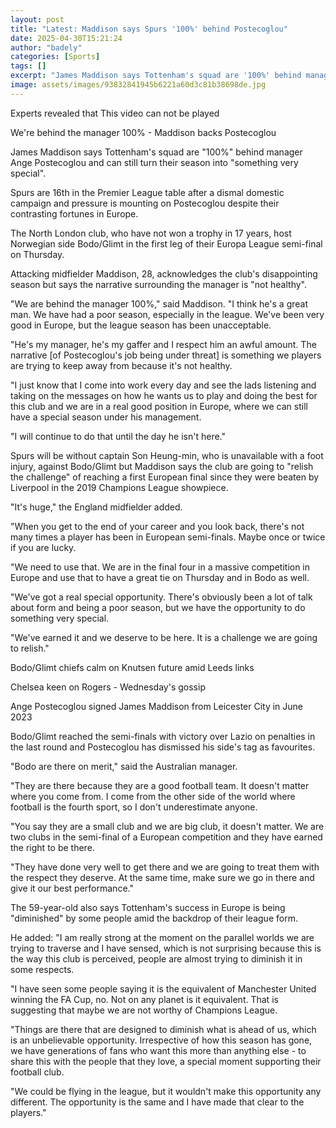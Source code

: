 ```yaml
---
layout: post
title: "Latest: Maddison says Spurs '100%' behind Postecoglou"
date: 2025-04-30T15:21:24
author: "badely"
categories: [Sports]
tags: []
excerpt: "James Maddison says Tottenham's squad are '100%' behind manager Ange Postecoglou and can still turn their season into 'something very special'."
image: assets/images/93832841945b6221a60d3c81b38698de.jpg
---
```


Experts revealed that This video can not be played

We're behind the manager 100% - Maddison backs Postecoglou

James Maddison says Tottenham's squad are "100%" behind manager Ange Postecoglou and can still turn their season into "something very special".

Spurs are 16th in the Premier League table after a dismal domestic campaign and pressure is mounting on Postecoglou despite their contrasting fortunes in Europe.

The North London club, who have not won a trophy in 17 years, host Norwegian side Bodo/Glimt in the first leg of their Europa League semi-final on Thursday.

Attacking midfielder Maddison, 28, acknowledges the club's disappointing season but says the narrative surrounding the manager is "not healthy".

"We are behind the manager 100%," said Maddison. "I think he's a great man. We have had a poor season, especially in the league. We've been very good in Europe, but the league season has been unacceptable.

"He's my manager, he's my gaffer and I respect him an awful amount. The narrative [of Postecoglou's job being under threat] is something we players are trying to keep away from because it's not healthy.

"I just know that I come into work every day and see the lads listening and taking on the messages on how he wants us to play and doing the best for this club and we are in a real good position in Europe, where we can still have a special season under his management.

"I will continue to do that until the day he isn't here."

Spurs will be without captain Son Heung-min, who is unavailable with a foot injury, against Bodo/Glimt but Maddison says the club are going to "relish the challenge" of reaching a first European final since they were beaten by Liverpool in the 2019 Champions League showpiece.

"It's huge," the England midfielder added. 

"When you get to the end of your career and you look back, there's not many times a player has been in European semi-finals. Maybe once or twice if you are lucky.

"We need to use that. We are in the final four in a massive competition in Europe and use that to have a great tie on Thursday and in Bodo as well.

"We've got a real special opportunity. There's obviously been a lot of talk about form and being a poor season, but we have the opportunity to do something very special. 

"We've earned it and we deserve to be here. It is a challenge we are going to relish."

Bodo/Glimt chiefs calm on Knutsen future amid Leeds links

Chelsea keen on Rogers - Wednesday's gossip

Ange Postecoglou signed James Maddison from Leicester City in June 2023

Bodo/Glimt reached the semi-finals with victory over Lazio on penalties in the last round and Postecoglou has dismissed his side's tag as favourites.

"Bodo are there on merit," said the Australian manager.

"They are there because they are a good football team. It doesn't matter where you come from. I come from the other side of the world where football is the fourth sport, so I don't underestimate anyone.

"You say they are a small club and we are big club, it doesn't matter. We are two clubs in the semi-final of a European competition and they have earned the right to be there.

"They have done very well to get there and we are going to treat them with the respect they deserve. At the same time, make sure we go in there and give it our best performance."

The 59-year-old also says Tottenham's success in Europe is being "diminished" by some people amid the backdrop of their league form.

He added: "I am really strong at the moment on the parallel worlds we are trying to traverse and I have sensed, which is not surprising because this is the way this club is perceived, people are almost trying to diminish it in some respects.

"I have seen some people saying it is the equivalent of Manchester United winning the FA Cup, no. Not on any planet is it equivalent. That is suggesting that maybe we are not worthy of Champions League.

"Things are there that are designed to diminish what is ahead of us, which is an unbelievable opportunity. Irrespective of how this season has gone, we have generations of fans who want this more than anything else - to share this with the people that they love, a special moment supporting their football club.

"We could be flying in the league, but it wouldn't make this opportunity any different. The opportunity is the same and I have made that clear to the players."

